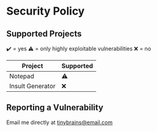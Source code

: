# Security Policy

## Supported Projects

✔️ = yes
⚠️ = only highly exploitable vulnerabilities
❌ = no

| Project | Supported          |
| ------- | ------------------ |
| Notepad   | ⚠️ |
| Insult Generator   | ❌             |

## Reporting a Vulnerability

Email me directly at [tinybrains@email.com](mailto:tinybrains@email.com)
